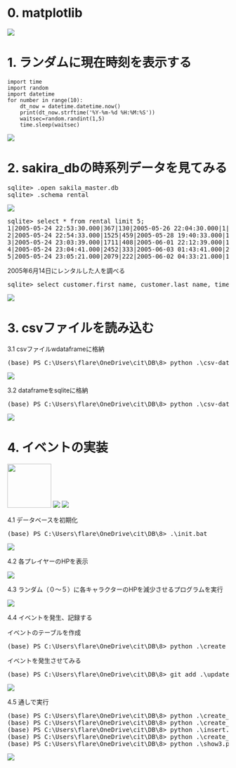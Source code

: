 # 0. matplotlib

<img src="matplotlib.png">

# 1. ランダムに現在時刻を表示する

```
import time
import random
import datetime
for number in range(10):
	dt_now = datetime.datetime.now()
	print(dt_now.strftime('%Y-%m-%d %H:%M:%S'))
	waitsec=random.randint(1,5)
	time.sleep(waitsec)
```

<img src="1.png">

# 2. sakira_dbの時系列データを見てみる

<pre>
sqlite> .open sakila_master.db
sqlite> .schema rental
</pre>

<img src="sakila_timestamp.png">

<pre>
sqlite> select * from rental limit 5;
1|2005-05-24 22:53:30.000|367|130|2005-05-26 22:04:30.000|1|2020-12-23 07:15:20
2|2005-05-24 22:54:33.000|1525|459|2005-05-28 19:40:33.000|1|2020-12-23 07:15:20
3|2005-05-24 23:03:39.000|1711|408|2005-06-01 22:12:39.000|1|2020-12-23 07:15:20
4|2005-05-24 23:04:41.000|2452|333|2005-06-03 01:43:41.000|2|2020-12-23 07:15:20
5|2005-05-24 23:05:21.000|2079|222|2005-06-02 04:33:21.000|1|2020-12-23 07:15:20
</pre>

2005年6月14日にレンタルした人を調べる

<pre>
sqlite> select customer.first_name, customer.last_name, time(rental.rental_date) rental_time from customer inner join rental on customer.customer_id = rental.customer_id where date(rental.rental_date) = '2005-06-14';
</pre>

<img src="rental.png">

# 3. csvファイルを読み込む

3.1 csvファイルwdataframeに格納
<pre>
(base) PS C:\Users\flare\OneDrive\cit\DB\8> python .\csv-dataframe.py .\imdb_top_1000.csv
</pre>

<img src="csv-dataframe.png">

3.2 dataframeをsqliteに格納
<pre>
(base) PS C:\Users\flare\OneDrive\cit\DB\8> python .\csv-dataframe-3.py .\imdb_top_1000.csv
</pre>

<img src="csv-dataframe-3.png">

# 4. イベントの実装

<img src="IMG_1201.jpg" width=100>

<img src="players.png">
<img src="characters.png">

4.1 データベースを初期化
<pre>
(base) PS C:\Users\flare\OneDrive\cit\DB\8> .\init.bat
</pre>
<img src="init.png">

4.2 各プレイヤーのHPを表示

<img src="hp.png">

4.3 ランダム（０～５）に各キャラクターのHPを減少させるプログラムを実行

<img src="random-hp-decrease.png">

4.4 イベントを発生、記録する

イベントのテーブルを作成
<pre>
(base) PS C:\Users\flare\OneDrive\cit\DB\8> python .\create_events_table.py
</pre>

イベントを発生させてみる

<pre>
(base) PS C:\Users\flare\OneDrive\cit\DB\8> git add .\update-random-hp-4.py
</pre>

<img src="update-random-hp-3.png">

4.5 通しで実行

<pre>
(base) PS C:\Users\flare\OneDrive\cit\DB\8> python .\create_players_table.py
(base) PS C:\Users\flare\OneDrive\cit\DB\8> python .\create_characters_table.py
(base) PS C:\Users\flare\OneDrive\cit\DB\8> python .\insert.py
(base) PS C:\Users\flare\OneDrive\cit\DB\8> python .\create_events_table.py
(base) PS C:\Users\flare\OneDrive\cit\DB\8> python .\show3.py
</pre>

<img src="8-through.png">
